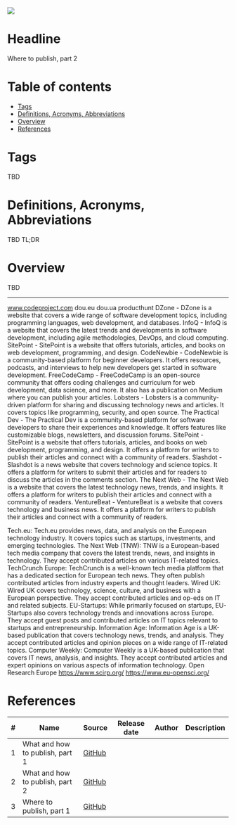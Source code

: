 <img src="https://img.shields.io/badge/Maintained%3F-yes-green.svg"/>

# Headline
Where to publish, part 2

# Table of contents
- [Tags](./PublishWhere2_en.md#tags)
- [Definitions, Acronyms, Abbreviations](./PublishWhere2_en.md#definitions-acronyms-abbreviations)
- [Overview](./PublishWhere2_en.md#overview)
- [References](./PublishWhere2_en.md#references)

# Tags
TBD

# Definitions, Acronyms, Abbreviations
TBD
TL;DR

# Overview
TBD 

---

www.codeproject.com
dou.eu
dou.ua
producthunt
DZone - DZone is a website that covers a wide range of software development topics, including programming languages, web development, and databases.
InfoQ - InfoQ is a website that covers the latest trends and developments in software development, including agile methodologies, DevOps, and cloud computing.
SitePoint - SitePoint is a website that offers tutorials, articles, and books on web development, programming, and design.
CodeNewbie - CodeNewbie is a community-based platform for beginner developers. It offers resources, podcasts, and interviews to help new developers get started in software development.
FreeCodeCamp - FreeCodeCamp is an open-source community that offers coding challenges and curriculum for web development, data science, and more. It also has a publication on Medium where you can publish your articles.
Lobsters - Lobsters is a community-driven platform for sharing and discussing technology news and articles. It covers topics like programming, security, and open source.
The Practical Dev - The Practical Dev is a community-based platform for software developers to share their experiences and knowledge. It offers features like customizable blogs, newsletters, and discussion forums.
SitePoint - SitePoint is a website that offers tutorials, articles, and books on web development, programming, and design. It offers a platform for writers to publish their articles and connect with a community of readers.
Slashdot - Slashdot is a news website that covers technology and science topics. It offers a platform for writers to submit their articles and for readers to discuss the articles in the comments section.
The Next Web - The Next Web is a website that covers the latest technology news, trends, and insights. It offers a platform for writers to publish their articles and connect with a community of readers.
VentureBeat - VentureBeat is a website that covers technology and business news. It offers a platform for writers to publish their articles and connect with a community of readers.

Tech.eu: Tech.eu provides news, data, and analysis on the European technology industry. It covers topics such as startups, investments, and emerging technologies.
The Next Web (TNW): TNW is a European-based tech media company that covers the latest trends, news, and insights in technology. They accept contributed articles on various IT-related topics.
TechCrunch Europe: TechCrunch is a well-known tech media platform that has a dedicated section for European tech news. They often publish contributed articles from industry experts and thought leaders.
Wired UK: Wired UK covers technology, science, culture, and business with a European perspective. They accept contributed articles and op-eds on IT and related subjects.
EU-Startups: While primarily focused on startups, EU-Startups also covers technology trends and innovations across Europe. They accept guest posts and contributed articles on IT topics relevant to startups and entrepreneurship.
Information Age: Information Age is a UK-based publication that covers technology news, trends, and analysis. They accept contributed articles and opinion pieces on a wide range of IT-related topics.
Computer Weekly: Computer Weekly is a UK-based publication that covers IT news, analysis, and insights. They accept contributed articles and expert opinions on various aspects of information technology.
Open Research Europe 
https://www.scirp.org/
https://www.eu-opensci.org/

# References
| # | Name                 | Source                | Release date           |  Author                 | Description   |
| - | ---------------------|---------------------- |----------------------- | ----------------------- |:-------------:|
| 1 | What and how to publish, part 1 |[GitHub](./PublishWhat1_en.md) | | | |
| 2 | What and how to publish, part 2 |[GitHub](./PublishWhat2_en.md) | | | |
| 3 | Where to publish, part 1 |[GitHub](./PublishWhere1_en.md) | | | |